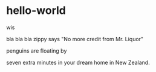 # hello-world
wis

bla bla bla
zippy says "No more credit from Mr. Liquor"

penguins are floating by

seven extra minutes in your dream home in New Zealand.

